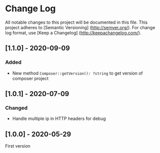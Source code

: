 # Change Log
All notable changes to this project will be documented in this file.
This project adheres to [Semantic Versioning] (http://semver.org/).
For change log format, use [Keep a Changelog] (http://keepachangelog.com/).

## [1.1.0] - 2020-09-09
### Added
- New method `Composer::getVersion(): ?string` to get version of composer project

## [1.0.1] - 2020-07-09
### Changed
- Handle multiple ip in HTTP headers for debug

## [1.0.0] - 2020-05-29
First version